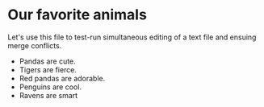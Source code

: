 # Our favorite animals

Let's use this file to test-run simultaneous editing of a text file and ensuing merge conflicts. 

- Pandas are cute.
- Tigers are fierce.
- Red pandas are adorable. 
- Penguins are cool.
- Ravens are smart

